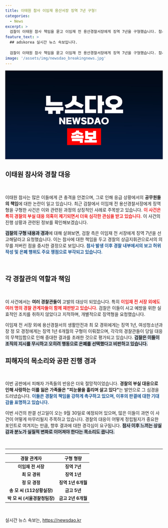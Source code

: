```yaml
---
title: 이태원 참사 이임재 용산서장 징역 7년 구형!
categories:
  - News
excerpt: >
  검찰이 이태원 참사 책임을 묻고 이임재 전 용산경찰서장에게 징역 7년을 구형했습니다. 참사 당시 부실 대응과 은폐 의혹을 받은 경찰 관계자들의 엄벌 필요성이 대두되고 있으며, 최후 진술 도중 감정이 격해진 유족들의 아픔이 회자되었습니다. 판결은 9월 30일 발표됩니다.
feature_text: >
  ## adskorea 실시간 뉴스 속보입니다.

  검찰이 이태원 참사 책임을 묻고 이임재 전 용산경찰서장에게 징역 7년을 구형했습니다. 참사 당시 부실 대응과 은폐 의혹을 받은 경찰 관계자들의 엄벌 필요성이 대두되고 있으며, 최후 진술 도중 감정이 격해진 유족들의 아픔이 회자되었습니다. 판결은 9월 30일 발표됩니다.
image: '/assets/img/newsdao_breakingnews.jpg'
---
```


<p><img src="/assets/img/newsdao_breakingnews.jpg" alt="adskorea 속보" /></p>

<h2 data-ke-size="size26">이태원 참사와 경찰 대응</h2>

<p data-ke-size="size16">&nbsp;</p>

<p>이태원 참사는 많은 이들에게 큰 충격을 안겼으며, 그로 인해 응급 상황에서의 <b>공무원들의 책임</b>에 대한 논란이 일고 있습니다. 최근 검찰에서 이임재 전 용산경찰서장에게 징역형을 구형한 사건은 이와 관련된 과정의 상징적인 사례로 주목받고 있습니다. <b><span style="color: #ee2323;">이 사건은 특히 경찰의 부실 대응 의혹이 제기되면서 더욱 심각한 관심을 받고 있습니다.</span></b> 이 사건의 진행 상황과 관련된 정보를 확인해보겠습니다.</p>

<p><b><span style="background-color: #21538527;">검찰의 구형 내용과 경과</span></b>에 대해 살펴보면, 검찰 측은 이임재 전 서장에게 징역 7년을 선고해달라고 요청했습니다. 이는 참사에 대한 책임을 두고 경찰의 상급지휘관으로서의 의무를 저버린 점을 중시한 결정으로 보입니다. <b><span style="color: #1a5490;">참사 발생 이후 경찰 내부에서의 보고 허위작성 및 은폐 행위도 주요 쟁점으로 부각되고 있습니다.</span></b></p>

<p data-ke-size="size16">&nbsp;</p>

<h2 data-ke-size="size26">각 경찰관의 역할과 책임</h2>

<p data-ke-size="size16">&nbsp;</p>

<p>이 사건에서는 <b>여러 경찰관들이</b> 고발의 대상이 되었습니다. 특히 <b><span style="color: #ee2323;">이임재 전 서장 외에도 여러 명의 경찰 관계자들이 함께 재판받고 있습니다.</span></b> 검찰은 이들이 사고 예방을 위한 실효적인 조치를 취하지 않았다고 지적하며, 개별적으로 징역형을 요청했습니다. </p>

<p>이임재 전 서장 외에 용산경찰서의 생활안전과 최 모 경위에게는 징역 1년, 여성청소년과장 정 모 경정에게는 징역 1년 6개월의 구형이 이뤄졌으며, 각각의 경찰관들이 당일 대응의 무책임함으로 인해 중대한 결과를 초래한 것으로 평가되고 있습니다. <b><span style="background-color: #21538527;">검찰은 이들이 조직의 지시를 무시하고 오히려 행동으로 은폐를 선택했다고 비판하고 있습니다.</span></b></p>

<h2 data-ke-size="size26">피해자의 목소리와 공판 진행 경과</h2>

<p data-ke-size="size16">&nbsp;</p>

<p>이번 공판에서 피해자 가족들의 반응은 더욱 절망적이었습니다. <b>경찰의 부실 대응으로 인해 사랑하는 이를 잃은 가족들은 "피눈물을 흘리며 살고 있다"</b>는 발언으로 그 심경을 드러냈습니다. <b><span style="color: #1a5490;">이들은 경찰의 책임을 강하게 촉구하고 있으며, 이후의 판결에 대한 기대감을 표명하고 있습니다.</span></b></p>

<p>이번 사건의 판결 선고일이 오는 9월 30일로 예정되어 있으며, 많은 이들이 과연 이 사건이 어떻게 마무리될지 주목하고 있습니다. 경찰의 대응이 어떻게 정립될지가 중요한 포인트로 여겨지는 만큼, 향후 결과에 대한 경각심이 요구됩니다. <b><span style="background-color: #21538527;">참사 이후 느끼는 상실감과 분노가 실질적 변화로 이어져야 한다는 목소리도 큽니다.</span></b></p>

<p data-ke-size="size16">&nbsp;</p>

<hr/>

<table style="width: 100%;">
    <thead>
        <tr>
            <th style="text-align: center;"><b>경찰 관계자</b></th>
            <th style="text-align: center;"><b>구형 형량</b></th>
        </tr>
    </thead>
    <tbody>
        <tr>
            <td style="text-align: center; height: 17px;"><b>이임재 전 서장</b></td>
            <td style="text-align: center; height: 17px;"><b>징역 7년</b></td>
        </tr>
        <tr>
            <td style="text-align: center; height: 17px;"><b>최 모 경위</b></td>
            <td style="text-align: center; height: 17px;"><b>징역 1년</b></td>
        </tr>
        <tr>
            <td style="text-align: center; height: 17px;"><b>정 모 경정</b></td>
            <td style="text-align: center; height: 17px;"><b>징역 1년 6개월</b></td>
        </tr>
        <tr>
            <td style="text-align: center; height: 17px;"><b>송 모 씨 (112상황실장)</b></td>
            <td style="text-align: center; height: 17px;"><b>금고 5년</b></td>
        </tr>
        <tr>
            <td style="text-align: center; height: 17px;"><b>박 모 씨 (서울경찰청팀장)</b></td>
            <td style="text-align: center; height: 17px;"><b>금고 2년 6개월</b></td>
        </tr>
    </tbody>
</table>

<p data-ke-size="size16">&nbsp;</p>
실시간 뉴스 속보는, <a href="https://newsdao.kr" rel="dofollow">https://newsdao.kr</a>



